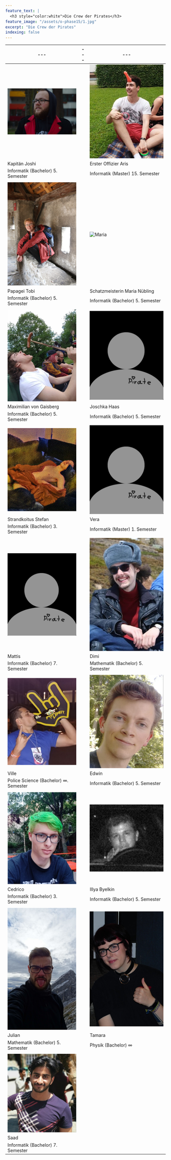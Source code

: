 ```yaml
---
feature_text: |
  <h3 style="color:white">Die Crew der Pirates</h3>
feature_image: "/assets/o-phase15/1.jpg"
excerpt: "Die Crew der Pirates"
indexing: false
---
```


| ---                                                | --- | ---                                              |
| -------------------------------------------------- | --- | ------------------------------------------------ |
| ![Joshua](/assets/crew19/joshua_bauer.jpg)         |     | ![Aris](/assets/crew19/aris_clepe.jpg)           |
| Kapitän Joshi                                      |     | Erster Offizier Aris                             |
| Informatik (Bachelor) 5. Semester                  |     | Informatik (Master) 15. Semester                 |
|                                                    |     |                                                  |
| ![Tobias](/assets/crew19/tobias_erthal.jpg)        |     | ![Maria](/assets/crew19/maria_nübling.jpg)       |
| Papagei Tobi                                       |     | Schatzmeisterin Maria Nübling                    |
| Informatik (Bachelor) 5. Semester                  |     | Informatik (Bachelor) 5. Semester                |
|                                                    |     |                                                  |
| ![Max](/assets/crew19/maximilian_von_gaisberg.jpg) |     | ![Joschka Haas](/assets/crew19/blank.jpg) |
| Maximilian von Gaisberg                            |     | Joschka Haas                                     |
| Informatik (Bachelor) 5. Semester                  |     | Informatik (Bachelor) 5. Semester                |
|                                                    |     |                                                  |
| ![Stefan](/assets/crew19/stefan_zillober.jpg)      |     | ![Vera](/assets/crew19/blank.jpg)                |
| Strandkoitus Stefan                                |     | Vera                                             |
| Informatik (Bachelor) 3. Semester                  |     | Informatik (Master) 1. Semester                  |
|                                                    |     |                                                  |
| ![Mattis](/assets/crew19/blank.jpg)                |     | ![Dimi](/assets/crew19/dimitry_kornyushkin.jpg)  |
| Mattis                                             |     | Dimi                                             |
| Informatik (Bachelor) 7. Semester                  |     | Mathematik (Bachelor) 5. Semester                |
|                                                    |     |                                                  |
| ![Ville](/assets/crew19/ville.jpg)                 |     | ![Edwin](/assets/crew19/edwin_roos.jpg)          |
| Ville                                              |     | Edwin                                            |
| Police Science (Bachelor) ∞. Semester              |     | Informatik (Bachelor) 5. Semester                |
|                                                    |     |                                                  |
| ![Cedrico](/assets/crew19/cedrico_knoesel.jpg)     |     | ![Illya](/assets/crew19/illya_byelkin.jpg)       |
| Cedrico                                            |     | Illya Byelkin                                    |
| Informatik (Bachelor) 3. Semester                  |     | Informatik (Bachelor) 5. Semester                |
|                                                    |     |                                                  |
| ![Julian](/assets/crew19/julian_doerner.jpg)       |     | ![Tamara](/assets/crew19/tamara.jpg)             |
| Julian                                             |     | Tamara                                           |
| Mathematik (Bachelor) 5. Semester                  |     | Physik (Bachelor) ∞                              |
|                                                    |     |                                                  |
| ![Saad](/assets/crew19/saad.jpg)                   |     |                                                  |
| Saad                                               |     |                                                  |
| Informatik (Bachelor) 7. Semester                  |     |                                                  |
